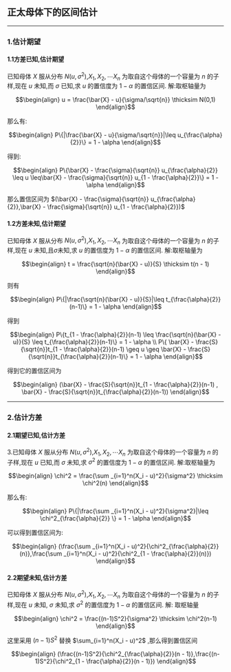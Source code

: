 ## 正太母体下的区间估计

---
### 1.估计期望
#### 1.1方差已知,估计期望
已知母体 $X$ 服从分布 $N(u,\sigma^2)$,$X_1,X_2,\cdots X_n$ 为取自这个母体的一个容量为 $n$ 的子样,现在 $u$ 未知,而 $\sigma$ 已知,求 $u$ 的置信度为 $1 - \alpha$ 的置信区间.
解:取枢轴量为

$$\begin{align}
    u = \frac{\bar{X} - u}{\sigma/\sqrt{n}} \thicksim N(0,1)
\end{align}$$

那么有:

$$\begin{align}
    P\{|\frac{\bar{X} - u}{\sigma/\sqrt{n}}|\leq u_{\frac{\alpha}{2}}\} = 1 - \alpha 
\end{align}$$

得到:

$$\begin{align}
    P\{\bar{X} - \frac{\sigma}{\sqrt{n}} u_{\frac{\alpha}{2}} \leq u \leq\bar{X} - \frac{\sigma}{\sqrt{n}} u_{1 -  \frac{\alpha}{2}}\} = 1 - \alpha  
\end{align}$$

那么置信区间为 $(\bar{X} - \frac{\sigma}{\sqrt{n}} u_{\frac{\alpha}{2}},\bar{X} - \frac{\sigma}{\sqrt{n}} u_{1 - \frac{\alpha}{2}})$

#### 1.2方差未知,估计期望
已知母体 $X$ 服从分布 $N(u,\sigma^2)$,$X_1,X_2,\cdots X_n$ 为取自这个母体的一个容量为 $n$ 的子样,现在 $u$ 未知,且$\sigma$未知,求 $u$ 的置信度为 $1 - \alpha$ 的置信区间.
解:取枢轴量为

$$\begin{align}
    t = \frac{\sqrt{n}(\bar{X} - u)}{S} \thicksim t(n - 1)
\end{align}$$

则有

$$\begin{align}
    P\{|\frac{\sqrt{n}(\bar{X} - u)}{S}|\leq t_{\frac{\alpha}{2}}(n-1)\} = 1 - \alpha 
\end{align}$$

得到

$$\begin{align}
    P\{t_{1 - \frac{\alpha}{2}}(n-1) \leq \frac{\sqrt{n}(\bar{X} - u)}{S} \leq t_{\frac{\alpha}{2}}(n-1)\} = 1 - \alpha \\
    P\{ \bar{X} - \frac{S}{\sqrt{n}}t_{1 - \frac{\alpha}{2}}(n-1) \geq u \geq \bar{X} -  \frac{S}{\sqrt{n}}t_{\frac{\alpha}{2}}(n-1)\} = 1 - \alpha
\end{align}$$

得到它的置信区间为

$$\begin{align}
    (\bar{X} - \frac{S}{\sqrt{n}}t_{1 - \frac{\alpha}{2}}(n-1) , \bar{X} -  \frac{S}{\sqrt{n}}t_{\frac{\alpha}{2}}(n-1))
\end{align}$$


---
### 2.估计方差
#### 2.1期望已知,估计方差
3.已知母体 $X$ 服从分布 $N(u,\sigma^2)$,$X_1,X_2,\cdots X_n$ 为取自这个母体的一个容量为 $n$ 的子样,现在 $u$ 已知,而 $\sigma$ 未知,求 $\sigma^2$ 的置信度为 $1 - \alpha$ 的置信区间.
解:取枢轴量为

$$\begin{align}
    \chi^2 = \frac{\sum
    _{i=1}^n(X_i - u)^2}{\sigma^2} \thicksim \chi^2(n)
\end{align}$$

那么有:

$$\begin{align}
    P\{|\frac{\sum
    _{i=1}^n(X_i - u)^2}{\sigma^2}|\leq \chi^2_{\frac{\alpha}{2}}  \} = 1 - \alpha 
\end{align}$$

可以得到置信区间为:

$$\begin{align}
    (\frac{\sum
    _{i=1}^n(X_i - u)^2}{\chi^2_{\frac{\alpha}{2}}(n)},\frac{\sum
    _{i=1}^n(X_i - u)^2}{\chi^2_{1 - \frac{\alpha}{2}}(n)})
\end{align}$$


#### 2.2期望未知,估计方差
已知母体 $X$ 服从分布 $N(u,\sigma^2)$,$X_1,X_2,\cdots X_n$ 为取自这个母体的一个容量为 $n$ 的子样,现在 $u$ 未知, $\sigma$ 未知,求 $\sigma^2$ 的置信度为 $1 - \alpha$ 的置信区间.
解:
取枢轴量

$$\begin{align}
    \chi^2 = \frac{(n-1)S^2}{\sigma^2} \thicksim \chi^2(n-1)
\end{align}$$

这里采用 $(n-1)S^2$ 替换 $\sum_{i=1}^n(X_i - u)^2$ ,那么得到置信区间

$$\begin{align}
    (\frac{(n-1)S^2}{\chi^2_{\frac{\alpha}{2}}(n - 1)},\frac{(n-1)S^2}{\chi^2_{1 - \frac{\alpha}{2}}(n - 1)})
\end{align}$$
